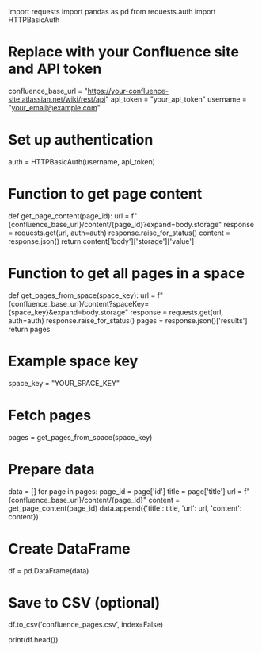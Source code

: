 import requests
import pandas as pd
from requests.auth import HTTPBasicAuth

# Replace with your Confluence site and API token
confluence_base_url = "https://your-confluence-site.atlassian.net/wiki/rest/api"
api_token = "your_api_token"
username = "your_email@example.com"

# Set up authentication
auth = HTTPBasicAuth(username, api_token)

# Function to get page content
def get_page_content(page_id):
    url = f"{confluence_base_url}/content/{page_id}?expand=body.storage"
    response = requests.get(url, auth=auth)
    response.raise_for_status()
    content = response.json()
    return content['body']['storage']['value']

# Function to get all pages in a space
def get_pages_from_space(space_key):
    url = f"{confluence_base_url}/content?spaceKey={space_key}&expand=body.storage"
    response = requests.get(url, auth=auth)
    response.raise_for_status()
    pages = response.json()['results']
    return pages

# Example space key
space_key = "YOUR_SPACE_KEY"

# Fetch pages
pages = get_pages_from_space(space_key)

# Prepare data
data = []
for page in pages:
    page_id = page['id']
    title = page['title']
    url = f"{confluence_base_url}/content/{page_id}"
    content = get_page_content(page_id)
    data.append({'title': title, 'url': url, 'content': content})

# Create DataFrame
df = pd.DataFrame(data)

# Save to CSV (optional)
df.to_csv('confluence_pages.csv', index=False)

print(df.head())